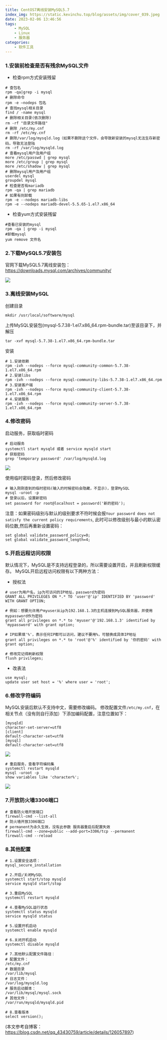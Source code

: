```yaml
---
title: CentOS7离线安装MySQL5.7
index_img: https://static.kevinchu.top/blog/assets/img/cover_039.jpeg
date: 2023-02-06 13:46:56
tags:
    - MySQL
    - Linux
    - 服务器
categories:
    - 软件工具
---
```

### 1.安装前检查是否有残余MySQL文件

- 检查rpm方式安装残留

```shell
# 查包名
rpm -qa|grep -i mysql
# 删除命令
rpm -e –nodeps 包名
# 查找mysql相关目录
find / -name mysql
# 删除相关目录(依次删除)
rm -rf "目录文件路径"
# 删除 /etc/my.cnf
rm -rf /etc/my.cnf
# 删除/var/log/mysqld.log（如果不删除这个文件，会导致新安装的mysql无法生存新密码，导致无法登陆
rm -rf /var/log/mysqld.log
# 查看mysql用户及用户组
more /etc/passwd | grep mysql
more /etc/group | grep mysql
more /etc/shadow | grep mysql
# 删除mysql用户及用户组
userdel mysql
groupdel mysql
# 检查是否有mariadb
rpm -qa | grep mariadb
# 如果有则卸载
rpm -e --nodeps mariadb-libs
rpm -e --nodeps mariadb-devel-5.5.65-1.el7.x86_64
```

- 检查yum方式安装残留

```shell
#查看已安装的mysql
rpm -qa | grep -i mysql
#卸载mysql
yum remove 文件名
```

### 2.下载MySQL5.7安装包

官网下载MySQL5.7离线安装包：https://downloads.mysql.com/archives/community/

![](https://static.kevinchu.top/blog/public/20230206142706.png)


### 3.离线安装MySQL

创建目录
```shell
mkdir /usr/local/software/mysql 
```

上传MySQL安装包(mysql-5.7.38-1.el7.x86_64.rpm-bundle.tar)至该目录下，并解压
```shell
tar -xvf mysql-5.7.38-1.el7.x86_64.rpm-bundle.tar
```

安装
```shell
# 1.安装依赖 
rpm -ivh --nodeps --force mysql-community-common-5.7.38-1.el7.x86_64.rpm
# 2.安装libs
rpm -ivh --nodeps --force mysql-community-libs-5.7.38-1.el7.x86_64.rpm 
# 3.安装客户端 
rpm -ivh --nodeps --force mysql-community-client-5.7.38-1.el7.x86_64.rpm 
# 4.安装服务 
rpm -ivh --nodeps --force mysql-community-server-5.7.38-1.el7.x86_64.rpm 
```

### 4.修改密码

启动服务，获取临时密码

```shell
# 启动服务
systemctl start mysqld 或者 service mysqld start
# 获取密码
grep 'temporary password' /var/log/mysqld.log
```

![](https://static.kevinchu.top/blog/public/20230206222853.png)

使用临时密码登录，然后修改密码

```mysql
# 输入刚刚查到的临时密码(输入的时候密码会隐藏，不显示)，登录MySQL
mysql -uroot -p
# 登录以后，设置新密码
set password for root@localhost = password('新的密码');
```

注意：如果密码级别与默认的级别要求不符时候会报```Your password does not satisfy the current policy requirements```, 此时可以修改级别与最小的默认密码位数,然后再重新设置密码：
```mysql
set global validate_password_policy=0;
set global validate_password_length=4;
```

### 5.开启远程访问权限

默认情况下，MySQL是不支持远程登录的，所以需要设置开启，并且刷新权限缓存。
MySQL开启远程访问权限有以下两种方法：

- 授权法

```mysql
# user为用户名，ip为可访问的IP地址，password为密码
GRANT ALL PRIVILEGES ON *.* TO 'user'@'ip' IDENTIFIED BY 'password' WITH GRANT OPTION;

# 例如：想要允许用户myuser从ip为192.168.1.3的主机连接到MySQL服务器，并使用mypassword作为密码
grant all privileges on *.* to 'myuser'@'192.168.1.3' identified by 'mypassword' with grant option;

# IP如果填'%'，表示任何IP都可以访问，建议不要用%，可替换成具体IP地址
grant all privileges on *.* to 'root'@'%' identified by '你的密码' with grant option;

# 修改完记得刷新权限
flush privileges;
```

- 改表法

```mysql
use mysql; 
update user set host = '%' where user = 'root'; 
```

### 6.修改字符编码

MySQL安装后默认不支持中文，需要修改编码。
修改配置文件```/etc/my.cnf```，在相关节点（没有则自行添加）下添加编码配置，注意位置如下：
```
[mysqld]
character-set-server=utf8
[client]
default-character-set=utf8
[mysql]
default-character-set=utf8
```
![](https://static.kevinchu.top/blog/public/20230206234752.png)

```mysql
# 重启服务，查看字符编码集
systemctl restart mysqld
mysql -uroot -p
show variables like 'character%';
```

![](https://static.kevinchu.top/blog/public/20230206234933.png)

### 7.开放防火墙3306端口

```shell
# 查看防火墙开放端口
firewall-cmd --list-all
# 防火墙开放3306端口
# permanent为永久生效，没有此参数 服务器重启后配置失效
firewall-cmd --zone=public --add-port=3306/tcp --permanent
firewall-cmd --reload
```

### 8.其他配置

```shell
# 1.设置安全选项：
mysql_secure_installation

# 2.开启/关闭MySQL
systemctl start/stop mysqld
service mysqld start/stop

# 3.重启MySQL
systemctl restart mysqld 

# 4.查看MySQL运行状态
systemctl status mysqld 
service mysqld status

# 5.设置开机启动
systemctl enable mysqld 

# 6.关闭开机启动
systemctl disable mysqld 

# 7.其他默认配置文件路径：
# 配置文件：
/etc/my.cnf 
# 数据目录
/var/lib/mysql
# 日志文件：
/var/log/mysqld.log 
# 服务启动脚本：
/var/lib/mysql/mysql.sock
# 其他文件：
/var/run/mysqld/mysqld.pid

# 8.查看版本
select version();
```


(本文参考自博客：https://blog.csdn.net/qq_43430759/article/details/126057897)
